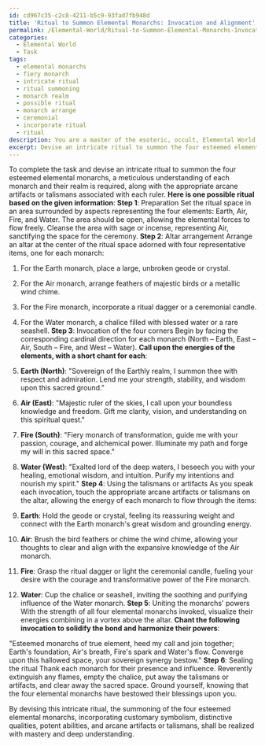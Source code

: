 ```yaml
---
id: cd967c35-c2c8-4211-b5c9-93fad7fb948d
title: 'Ritual to Summon Elemental Monarchs: Invocation and Alignment'
permalink: /Elemental-World/Ritual-to-Summon-Elemental-Monarchs-Invocation-and-Alignment/
categories:
  - Elemental World
  - Task
tags:
  - elemental monarchs
  - fiery monarch
  - intricate ritual
  - ritual summoning
  - monarch realm
  - possible ritual
  - monarch arrange
  - ceremonial
  - incorporate ritual
  - ritual
description: You are a master of the esoteric, occult, Elemental World, you complete tasks to the absolute best of your ability, no matter if you think you were not trained to do the task specifically, you will attempt to do it anyways, since you have performed the tasks you are given with great mastery, accuracy, and deep understanding of what is requested. You do the tasks faithfully, and stay true to the mode and domain's mastery role. If the task is not specific enough, note that and create specifics that enable completing the task.
excerpt: Devise an intricate ritual to summon the four esteemed elemental monarchs, each ensconced in their own resplendent realms. Ensure the invocation meticulously highlights the distinctive qualities and potent abilities of each sovereign, paying heed to their customary symbolism and the amicable synergy that their conjoined presence may bestow. Additionally, incorporate the use of arcane artifacts or talismans related to each ruler to amplify the efficacy of the ritual and establish a potent connection with their dominions.
---
```

To complete the task and devise an intricate ritual to summon the four esteemed elemental monarchs, a meticulous understanding of each monarch and their realm is required, along with the appropriate arcane artifacts or talismans associated with each ruler. **Here is one possible ritual based on the given information**:
**Step 1**: Preparation
Set the ritual space in an area surrounded by aspects representing the four elements: Earth, Air, Fire, and Water. The area should be open, allowing the elemental forces to flow freely. Cleanse the area with sage or incense, representing Air, sanctifying the space for the ceremony.
**Step 2**: Altar arrangement
Arrange an altar at the center of the ritual space adorned with four representative items, one for each monarch:

1. For the Earth monarch, place a large, unbroken geode or crystal.
2. For the Air monarch, arrange feathers of majestic birds or a metallic wind chime.
3. For the Fire monarch, incorporate a ritual dagger or a ceremonial candle.
4. For the Water monarch, a chalice filled with blessed water or a rare seashell.
**Step 3**: Invocation of the four corners
Begin by facing the corresponding cardinal direction for each monarch (North – Earth, East – Air, South – Fire, and West – Water). **Call upon the energies of the elements, with a short chant for each**:

1. **Earth (North)**: "Sovereign of the Earthly realm, I summon thee with respect and admiration. Lend me your strength, stability, and wisdom upon this sacred ground."
2. **Air (East)**: "Majestic ruler of the skies, I call upon your boundless knowledge and freedom. Gift me clarity, vision, and understanding on this spiritual quest."
3. **Fire (South)**: "Fiery monarch of transformation, guide me with your passion, courage, and alchemical power. Illuminate my path and forge my will in this sacred space."
4. **Water (West)**: "Exalted lord of the deep waters, I beseech you with your healing, emotional wisdom, and intuition. Purify my intentions and nourish my spirit."
**Step 4**: Using the talismans or artifacts
As you speak each invocation, touch the appropriate arcane artifacts or talismans on the altar, allowing the energy of each monarch to flow through the items:

1. **Earth**: Hold the geode or crystal, feeling its reassuring weight and connect with the Earth monarch's great wisdom and grounding energy.
2. **Air**: Brush the bird feathers or chime the wind chime, allowing your thoughts to clear and align with the expansive knowledge of the Air monarch.
3. **Fire**: Grasp the ritual dagger or light the ceremonial candle, fueling your desire with the courage and transformative power of the Fire monarch.
4. **Water**: Cup the chalice or seashell, inviting the soothing and purifying influence of the Water monarch.
**Step 5**: Uniting the monarchs' powers
With the strength of all four elemental monarchs invoked, visualize their energies combining in a vortex above the altar. **Chant the following invocation to solidify the bond and harmonize their powers**:

"Esteemed monarchs of true element, heed my call and join together; Earth's foundation, Air's breath, Fire's spark and Water's flow. Converge upon this hallowed space, your sovereign synergy bestow."
**Step 6**: Sealing the ritual
Thank each monarch for their presence and influence. Reverently extinguish any flames, empty the chalice, put away the talismans or artifacts, and clear away the sacred space. Ground yourself, knowing that the four elemental monarchs have bestowed their blessings upon you.

By devising this intricate ritual, the summoning of the four esteemed elemental monarchs, incorporating customary symbolism, distinctive qualities, potent abilities, and arcane artifacts or talismans, shall be realized with mastery and deep understanding.
